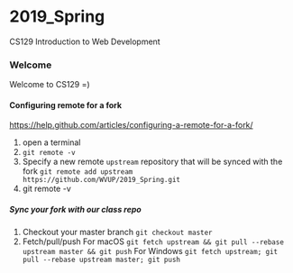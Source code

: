 # 2019_Spring
CS129 Introduction to Web Development

### Welcome
Welcome to CS129 =)


#### Configuring remote for a fork
https://help.github.com/articles/configuring-a-remote-for-a-fork/

1. open a terminal
2. `git remote -v`
3. Specify a new remote `upstream` repository that will be synced with the fork
    `git remote add upstream https://github.com/WVUP/2019_Spring.git`
4. git remote -v

##### Sync your fork with our class repo

1. Checkout your master branch
    `git checkout master`
2. Fetch/pull/push
    For macOS
    `git fetch upstream && git pull --rebase upstream master && git push`
    For Windows
    `git fetch upstream; git pull --rebase upstream master; git push`
